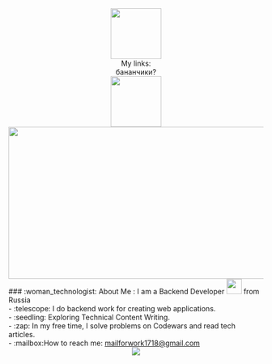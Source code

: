 <div id="header" align="center">
  <img src="https://media.tenor.com/SI5tOTnHS34AAAAi/verycat-twitch-cat-twitch-emote.gif" width="100"/>
</div>
<div align="center">
   My links:
</div>
<div align="center"v>
  бананчики?
</div>

<div id="header" align="center">
  <a href="https://t.me/egorpyarkov"><img src="https://img.shields.io/badge/Telegram-blue?logo=telegram&logoColor=white" width="100"/></a>
</div>

<div align="center">
  <img src="https://media.tenor.com/vcOEkfwV37AAAAAd/anonymous-protest.gif" width="600" height="300"/>
</div>
<div>
   ### :woman_technologist: About Me :
   I am a Backend Developer <img src="https://media.giphy.com/media/WUlplcMpOCEmTGBtBW/giphy.gif" width="30"> from Russia
</div>
<div>
- :telescope: I do backend work for creating web applications.
</div>
<div>
   - :seedling: Exploring Technical Content Writing.
</div>
<div>
   - :zap: In my free time, I solve problems on Codewars and read tech articles.
</div>
<div>
  - :mailbox:How to reach me: <a href="mailto:mailforwork1718@gmail.com">mailforwork1718@gmail.com</a>
</div>

<div align="center">
  <img src="https://komarev.com/ghpvc/?username=EgorPyarkov&style=flat-square&color=red"/>
</div>




